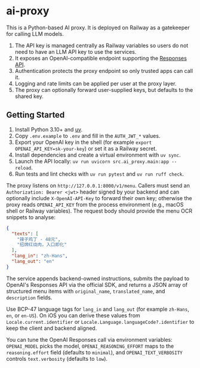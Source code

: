 # ai-proxy
This is a Python-based AI proxy. It is deployed on Railway as a gatekeeper for calling LLM models.

1. The API key is managed centrally as Railway variables so users do not need to have an LLM API key to use the services.
2. It exposes an OpenAI-compatible endpoint supporting the [Responses API](https://platform.openai.com/docs/api-reference/responses).
3. Authentication protects the proxy endpoint so only trusted apps can call it.
4. Logging and rate limits can be applied per user at the proxy layer.
5. The proxy can optionally forward user-supplied keys, but defaults to the shared key.

## Getting Started
1. Install Python 3.10+ and [uv](https://docs.astral.sh/uv/).
2. Copy `.env.example` to `.env` and fill in the `AUTH_JWT_*` values.
3. Export your OpenAI key in the shell (for example `export OPENAI_API_KEY=sk-your-key`) or set it as a Railway secret.
4. Install dependencies and create a virtual environment with `uv sync`.
5. Launch the API locally: `uv run uvicorn src.ai_proxy.main:app --reload`.
6. Run tests and lint checks with `uv run pytest` and `uv run ruff check`.

The proxy listens on `http://127.0.0.1:8000/v1/menu`. Callers must send an `Authorization: Bearer <jwt>` header signed by your backend and can optionally include `X-OpenAI-API-Key` to forward their own key; otherwise the proxy reads `OPENAI_API_KEY` from the process environment (e.g., macOS shell or Railway variables). The request body should provide the menu OCR snippets to analyse:

```json
{
  "texts": [
    "辣子鸡丁 - 48元",
    "招牌红烧肉，入口即化"
  ],
  "lang_in": "zh-Hans",
  "lang_out": "en"
}
```

The service appends backend-owned instructions, submits the payload to OpenAI's Responses API via the official SDK, and returns a JSON array of structured menu items with `original_name`, `translated_name`, and `description` fields.

Use BCP-47 language tags for `lang_in` and `lang_out` (for example `zh-Hans`, `en`, or `en-US`). On iOS you can derive these values from `Locale.current.identifier` or `Locale.Language.languageCode?.identifier` to keep the client and backend aligned.

You can tune the OpenAI Responses call via environment variables: `OPENAI_MODEL` picks the model, `OPENAI_REASONING_EFFORT` maps to the `reasoning.effort` field (defaults to `minimal`), and `OPENAI_TEXT_VERBOSITY` controls `text.verbosity` (defaults to `low`).
